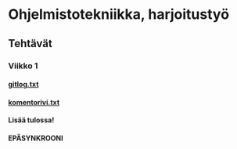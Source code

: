 # **Ohjelmistotekniikka, harjoitustyö**

## **Tehtävät**

### **Viikko 1**

#### [gitlog.txt](https://github.com/Eddiejjay/ot-harjoitustyo/commit/f8e147921f7092367b5bdf29b63fa1a55f4f2e20#diff-a19b490a601180b3e3a8d09f42249b62c1cd560077954a11f11d52355bd8233b)

#### [komentorivi.txt](https://github.com/Eddiejjay/ot-harjoitustyo/commit/f8e147921f7092367b5bdf29b63fa1a55f4f2e20#diff-9d0f547bedb6ff2b95c7538da807c1f1cbd2e419c15c1c939c3f1c5b5b541cd0)
#### Lisää tulossa!
#### EPÄSYNKROONI

